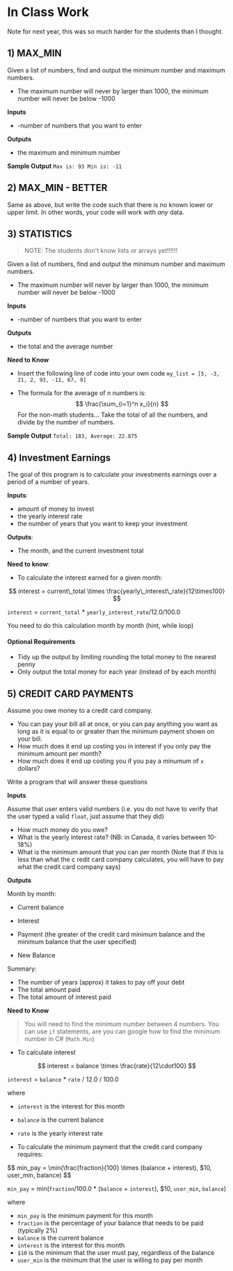 # In Class Work

Note for next year, this was so much harder for the students than I thought.

## 1) MAX_MIN

Given a list of numbers, find and output the minimum number and maximum numbers.
* The maximum number will never by larger than 1000, the minimum number will never be below -1000

**Inputs**

* -number of numbers that you want to enter

**Outputs**

* the maximum and minimum number

**Sample Output**
`Max is: 93 Min is: -11`

## 2) MAX_MIN - BETTER

Same as above, but write the code such that there is no known lower or upper limit.  In other words, your code will work with *any* data.

## 3) STATISTICS
> NOTE: The students don't know lists or arrays yet!!!!!!

Given a list of numbers, find and output the minimum number and maximum numbers.

* The maximum number will never by larger than 1000, the minimum number will never be below -1000

**Inputs**

* -number of numbers that you want to enter

**Outputs**

* the total and the average number

**Need to Know**

* Insert the following line of code into your own code
  `my_list = [5, -3, 21, 2, 93, -11, 67, 9]`

* The formula for the average of n numbers is:
$$
  \frac{\sum_{i=1}^n x_i}{n}
$$
For the non-math students... Take the total of all the numbers, and divide by the number of numbers.

**Sample Output**
`Total: 183, Average: 22.875`

## 4) Investment Earnings

The goal of this program is to calculate your investments earnings over a period of a number of years.

**Inputs**: 

* amount of money to invest
* the yearly interest rate 
* the number of years that you want to keep your investment

**Outputs**:

* The month, and the current investment total

**Need to know**:

* To calculate the interest earned for a given month:

$$
interest = current\_total \times \frac{yearly\_interest\_rate}{12\times100}
$$

`interest` = `current_total` * `yearly_interest_rate`/12.0/100.0

You need to do this calculation month by month (hint, while loop)

#### Optional Requirements

* Tidy up the output by limiting rounding the total money to the nearest penny
* Only output the total money for each year (instead of by each month)

## 5) CREDIT CARD PAYMENTS

Assume you owe money to a credit card company.

* You can pay your bill all at once, or you can pay anything you want as long as it is equal to or greater than the minimum payment shown on your bill.
* How much does it end up costing you in interest if you only pay the minimum amount per month?
* How much does it end up costing you if you pay a minumum of `x` dollars?

Write a program that will answer these questions

**Inputs**

Assume that user enters valid numbers (i.e. you do not have to verify that the user typed a valid `float`, just assume that they did)

* How much money do you owe?
* What is the yearly interest rate? (NB: in Canada, it varies between 10-18%)
* What is the minimum amount that you can per month (Note that if this is less than what the c redit card company calculates, you will have to pay what the credit card company says)

**Outputs**

Month by month:

* Current balance

* Interest

* Payment (the greater of the credit card minimum balance and the minimum balance that the user specified)

* New Balance

Summary:

* The number of years (approx) it takes to pay off your debt
* The total amount paid
* The total amount of interest paid

**Need to Know**

> You will need to find the minimum number between 4 numbers.  You can use `if` statements, are you can google how to find the minimum number in C# (`Math.Min`)

* To calculate interest

$$
interest = balance \times \frac{rate}{12\cdot100}
$$

`interest` = `balance` * `rate` / 12.0 / 100.0

where 

* `interest` is the interest for this month
* `balance` is the current balance
* `rate` is the yearly interest rate

* To calculate the minimum payment that the credit card company requires:

$$
min\_pay = \min(\frac{fraction}{100} \times (balance + interest), $10, user\_min, balance)
$$

`min_pay` = min(`fraction`/100.0 * (`balance` + `interest`),  \$10,  `user_min`,  `balance`)

where 

* `min_pay` is the minimum payment for this month
* `fraction` is the percentage of your balance that needs to be paid (typically 2%)
* `balance` is the current balance
* `interest` is the interest for this month
* `$10` is the minimum that the user must pay, regardless of the balance
* `user_min` is the minimum that the user is willing to pay per month

